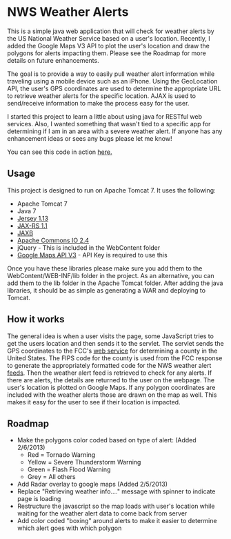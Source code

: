 NWS Weather Alerts
==================

This is a simple java web application that will check for weather alerts by the US National Weather Service based on a user's location.  Recently, I added the Google Maps V3 API to plot the user's location and draw the polygons for alerts impacting them. Please see the Roadmap for more details on future enhancements.

The goal is to provide a way to easily pull weather alert information while traveling using a mobile device such as an iPhone.  Using the GeoLocation API, the user's GPS coordinates are used to determine the appropriate URL to retrieve weather alerts for the specific location. AJAX is used to send/receive information to make the process easy for the user. 

I started this project to learn a little about using java for RESTful web services. Also, I wanted something that wasn't tied to a specific app for determining if I am in an area with a severe weather alert. If anyone has any enhancement ideas or sees any bugs please let me know!

You can see this code in action [here.](https://www.vtmnts.com/alerts)

Usage
-----

This project is designed to run on Apache Tomcat 7.  It uses the following:

* Apache Tomcat 7
* Java 7
* [Jersey 1.13](http://jersey.java.net/) 
* [JAX-RS 1.1](http://jax-rs-spec.java.net/)
* [JAXB](http://jaxb.java.net/)
* [Apache Commons IO 2.4](https://commons.apache.org/io/)
* jQuery - This is included in the WebContent folder
* [Google Maps API V3](https://developers.google.com/maps/documentation/javascript/) - API Key is required to use this

Once you have these libraries please make sure you add them to the WebContent/WEB-INF/lib folder in the project.  As an alternative, you can add them to the lib folder in the Apache Tomcat folder. After adding the java libraries, it should be as simple as generating a WAR and deploying to Tomcat.

How it works
------------

The general idea is when a user visits the page, some JavaScript tries to get the users location and then sends it to the servlet.  The servlet sends the GPS coordinates to the FCC's [web service](http://www.fcc.gov/developers/census-block-conversions-api) for determining a county in the United States.  The FIPS code for the county is used from the FCC response to generate the appropriately formatted code for the NWS weather alert [feeds](http://alerts.weather.gov).  Then the weather alert feed is retrieved to check for any alerts.  If there are alerts, the details are returned to the user on the webpage.  The user's location is plotted on Google Maps. If any polygon coordinates are included with the weather alerts those are drawn on the map as well.  This makes it easy for the user to see if their location is impacted.

Roadmap
-------

* Make the polygons color coded based on type of alert: (Added 2/6/2013)
    * Red = Tornado Warning
	* Yellow = Severe Thunderstorm Warning
	* Green = Flash Flood Warning
	* Grey = All others
* Add Radar overlay to google maps (Added 2/5/2013)
* Replace "Retrieving weather info...." message with spinner to indicate page is loading
* Restructure the javascript so the map loads with user's location while waiting for the weather alert data to come back from server
* Add color coded "boxing" around alerts to make it easier to determine which alert goes with which polygon